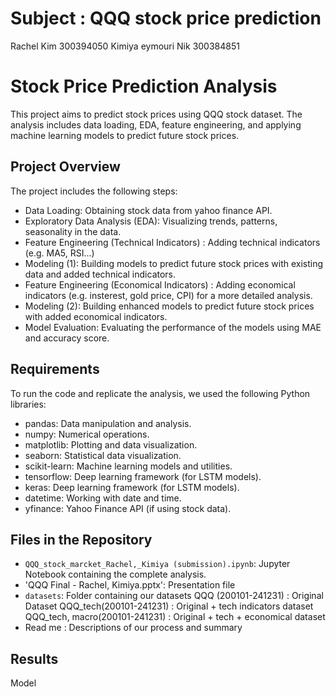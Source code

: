 # Subject : QQQ stock price prediction 

Rachel Kim 300394050
Kimiya eymouri Nik 300384851


# Stock Price Prediction Analysis

This project aims to predict stock prices using QQQ stock dataset. The analysis includes data loading, EDA, feature engineering, and applying machine learning models to predict future stock prices.

## Project Overview
The project includes the following steps:
- Data Loading: Obtaining stock data from yahoo finance API.
- Exploratory Data Analysis (EDA): Visualizing trends, patterns, seasonality in the data.
- Feature Engineering (Technical Indicators) : Adding technical indicators (e.g. MA5, RSI...)
- Modeling (1): Building models to predict future stock prices with existing data and added technical indicators.
- Feature Engineering (Economical Indicators) : Adding economical indicators (e.g. insterest, gold price, CPI) for a more detailed analysis.
- Modeling (2): Building enhanced models to predict future stock prices with added economical indicators.
- Model Evaluation: Evaluating the performance of the models using MAE and accuracy score.

## Requirements

To run the code and replicate the analysis, we used the following Python libraries:
- pandas: Data manipulation and analysis.
- numpy: Numerical operations.
- matplotlib: Plotting and data visualization.
- seaborn: Statistical data visualization.
- scikit-learn: Machine learning models and utilities.
- tensorflow: Deep learning framework (for LSTM models).
- keras: Deep learning framework (for LSTM models).
- datetime: Working with date and time.
- yfinance: Yahoo Finance API (if using stock data).


## Files in the Repository

- `QQQ_stock_marcket_Rachel,_Kimiya (submission).ipynb`: Jupyter Notebook containing the complete analysis.
- 'QQQ Final - Rachel, Kimiya.pptx': Presentation file 
- `datasets`: Folder containing our datasets
  QQQ (200101-241231) : Original Dataset
  QQQ_tech(200101-241231) : Original + tech indicators dataset
  QQQ_tech, macro(200101-241231) : Original + tech + economical dataset
- Read me : Descriptions of our process and summary


## Results
Model 
